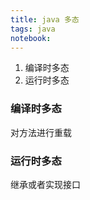 ```yaml
---
title: java 多态
tags: java
notebook: 
---
```




1. 编译时多态
2. 运行时多态


### 编译时多态

对方法进行重载

### 运行时多态

继承或者实现接口

